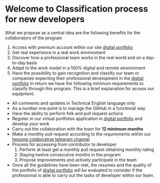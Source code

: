 # Welcome to Classification process for new developers
What we propose as a central idea are the following benefits for the collaborators of the program
1. Access with premium account within our site [digital portfolio](https://hx2.xyz/0eroh)
2. Get real experience in a real work environment
3. Discover how a professional team works in the real world and on a day-to-day basis
4. Adapt to the work model in a 100% digital and remote environment
5. Have the possibility to gain recognition and classify our team or companies expecting their professional development in the [digital portfolio](https://hx2.xyz/0eroh)
In return we have the following minimum requirements to classify through this program.
This is a brief explanation for access our equipment. 
* All comments and updates in Technical English language only
* As a number one point is to manage the GitHub in a functional way
* Have the ability to perform folk and pull request actions
* Register in our virtual portfolios application in [digital portfolio](https://hx2.xyz/0eroh) and develop your work
* Carry out the collaboration with the team for **12 minimum months**
* Make a monthly pull request according to the requirements within our [hexome colaborative telegram channel](https://hx2.xyz/fl21f)
* Process for accessing from contributor to developer
  1. Perform at least get a monthly pull request obtaining monthly rating
  2. Staying twelve consecutive months in the program
  3. Propose improvements and actively participate in the team
* Once all the guidelines have been met, the resumes and the quality of the portfolio of [digital portfolio](https://hx2.xyz/0eroh) will be evaluated to consider if the professional is able to carry out the tasks of developer within our team.
